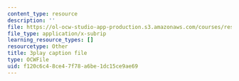 ```yaml
---
content_type: resource
description: ''
file: https://ol-ocw-studio-app-production.s3.amazonaws.com/courses/res-18-009-learn-differential-equations-up-close-with-gilbert-strang-and-cleve-moler-fall-2015/f120c6c48ce47f78a6be1dc15ce9ae69_cQKR5m5pTTg.srt
file_type: application/x-subrip
learning_resource_types: []
resourcetype: Other
title: 3play caption file
type: OCWFile
uid: f120c6c4-8ce4-7f78-a6be-1dc15ce9ae69
---
```

